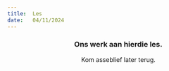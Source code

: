 ```yaml
---
title:  Les
date:   04/11/2024
---
```


### <center>Ons werk aan hierdie les.</center>
<center>Kom asseblief later terug.</center>